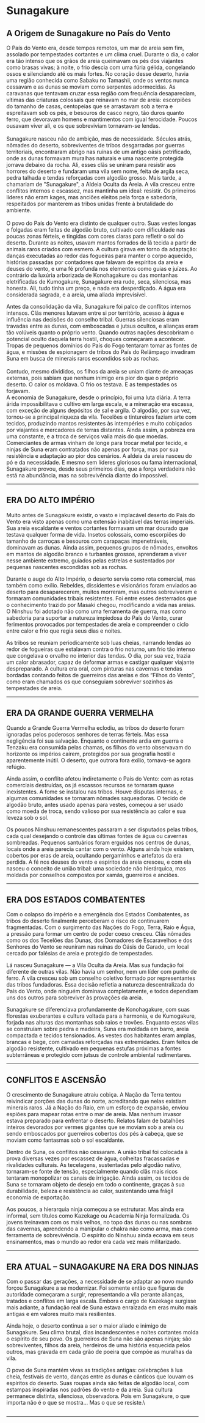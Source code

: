# Sunagakure

## &#x20;**A Origem de Sunagakure no País do Vento**

&#x20;O País do Vento era, desde tempos remotos, um mar de areia sem fim, assolado por tempestades cortantes e um clima cruel. Durante o dia, o calor era tão intenso que os grãos de areia queimavam os pés dos viajantes como brasas vivas; à noite, o frio descia com uma fúria gélida, congelando ossos e silenciando até os mais fortes. No coração desse deserto, havia uma região conhecida como Sabaku no Tamashii, onde os ventos nunca cessavam e as dunas se moviam como serpentes adormecidas. As caravanas que tentavam cruzar essa região com frequência desapareciam, vítimas das criaturas colossais que reinavam no mar de areia: escorpiões do tamanho de casas, centopeias que se arrastavam sob a terra e espreitavam sob os pés, e besouros de casco negro, tão duros quanto ferro, que devoravam homens e mantimentos com igual ferocidade. Poucos ousavam viver ali, e os que sobreviviam tornavam-se lendas.\
\
&#x20;Sunagakure nasceu não de ambição, mas de necessidade. Séculos atrás, nômades do deserto, sobreviventes de tribos desgarradas por guerras territoriais, encontraram abrigo nas ruínas de um antigo oásis petrificado, onde as dunas formavam muralhas naturais e uma nascente protegida jorrava debaixo da rocha. Ali, esses clãs se uniram para resistir aos horrores do deserto e fundaram uma vila sem nome, feita de argila seca, pedra talhada e tendas reforçadas com algodão grosso. Mais tarde, a chamariam de "Sunagakure", a Aldeia Oculta da Areia. A vila cresceu entre conflitos internos e escassez, mas mantinha um ideal: resistir. Os primeiros líderes não eram kages, mas anciões eleitos pela força e sabedoria, respeitados por manterem as tribos unidas frente à brutalidade do ambiente.\
\
&#x20;O povo do País do Vento era distinto de qualquer outro. Suas vestes longas e folgadas eram feitas de algodão bruto, cultivado com dificuldade nas poucas zonas férteis, e tingidas com cores claras para refletir o sol do deserto. Durante as noites, usavam mantos forrados de lã tecida a partir de animais raros criados com esmero. A cultura girava em torno da adaptação: danças executadas ao redor das fogueiras para manter o corpo aquecido, histórias passadas por contadores que falavam de espíritos da areia e deuses do vento, e uma fé profunda nos elementos como guias e juízes. Ao contrário da luxúria arborizada de Konohagakure ou das montanhas eletrificadas de Kumogakure, Sunagakure era rude, seca, silenciosa, mas honesta. Ali, tudo tinha um preço, e nada era desperdiçado. A água era considerada sagrada, e a areia, uma aliada imprevisível.

&#x20;Antes da consolidação da vila, Sunagakure foi palco de conflitos internos intensos. Clãs menores lutavam entre si por território, acesso à água e influência nas decisões do conselho tribal. Guerras silenciosas eram travadas entre as dunas, com emboscadas e jutsus ocultos, e alianças eram tão volúveis quanto o próprio vento. Quando outras nações descobriram o potencial oculto daquela terra hostil, choques começaram a acontecer. Tropas de pequenos domínios do País do Fogo tentaram tomar as fontes de água, e missões de espionagem de tribos do País do Relâmpago invadiram Suna em busca de minerais raros escondidos sob as rochas.\
\
&#x20;Contudo, mesmo divididos, os filhos da areia se uniam diante de ameaças externas, pois sabiam que nenhum inimigo era pior do que o próprio deserto. O calor os moldava. O frio os testava. E as tempestades os forjavam.\
A economia de Sunagakure, desde o princípio, foi uma luta diária. A terra árida impossibilitava o cultivo em larga escala, e a mineração era escassa, com exceção de alguns depósitos de sal e argila. O algodão, por sua vez, tornou-se a principal riqueza da vila. Tecelões e tintureiros faziam arte com tecidos, produzindo mantos resistentes às intempéries e muito cobiçados por viajantes e mercadores de terras distantes. Ainda assim, a pobreza era uma constante, e a troca de serviços valia mais do que moedas. Comerciantes de armas vinham de longe para trocar metal por tecido, e ninjas de Suna eram contratados não apenas por força, mas por sua resistência e adaptação ao pior dos cenários. A aldeia da areia nasceu do pó e da necessidade. E mesmo sem líderes gloriosos ou fama internacional, Sunagakure provou, desde seus primeiros dias, que a força verdadeira não está na abundância, mas na sobrevivência diante do impossível.

***

## **ERA DO ALTO IMPÉRIO**

&#x20;Muito antes de Sunagakure existir, o vasto e implacável deserto do País do Vento era visto apenas como uma extensão inabitável das terras imperiais. Sua areia escaldante e ventos cortantes formavam um mar dourado que testava qualquer forma de vida. Insetos colossais, como escorpiões do tamanho de carroças e besouros com carapaças impenetráveis, dominavam as dunas. Ainda assim, pequenos grupos de nômades, envoltos em mantos de algodão branco e turbantes grossos, aprenderam a viver nesse ambiente extremo, guiados pelas estrelas e sustentados por pequenas nascentes escondidas sob as rochas.

&#x20;Durante o auge do Alto Império, o deserto servia como rota comercial, mas também como exílio. Rebeldes, dissidentes e visionários foram enviados ao deserto para desaparecerem, muitos morreram, mas outros sobreviveram e formaram comunidades tribais resistentes. Foi entre esses desterrados que o conhecimento trazido por Masaki chegou, modificando a vida nas areias. O Ninshuu foi adotado não como uma ferramenta de guerra, mas como sabedoria para suportar a natureza impiedosa do País do Vento, curar ferimentos provocados por tempestades de areia e compreender o ciclo entre calor e frio que regia seus dias e noites.

&#x20;As tribos se reuniam periodicamente sob luas cheias, narrando lendas ao redor de fogueiras que estalavam contra o frio noturno, um frio tão intenso que congelava o orvalho no interior das tendas. O dia, por sua vez, trazia um calor abrasador, capaz de deformar armas e castigar qualquer viajante despreparado. A cultura era oral, com pinturas nas cavernas e tendas bordadas contando feitos de guerreiros das areias e dos “Filhos do Vento”, como eram chamados os que conseguiam sobreviver sozinhos às tempestades de areia.

***

## **ERA DA GRANDE GUERRA VERMELHA**

&#x20;Quando a Grande Guerra Vermelha eclodiu, as tribos do deserto foram ignoradas pelos poderosos senhores de terras férteis. Mas essa negligência foi sua salvação. Enquanto o continente ardia em guerra e Tenzaku era consumida pelas chamas, os filhos do vento observavam do horizonte os impérios caírem, protegidos por sua geografia hostil e aparentemente inútil. O deserto, que outrora fora exílio, tornava-se agora refúgio.

&#x20;Ainda assim, o conflito afetou indiretamente o País do Vento: com as rotas comerciais destruídas, os já escassos recursos se tornaram quase inexistentes. A fome se instalou nas tribos. Houve disputas internas, e algumas comunidades se tornaram nômades saqueadoras. O tecido de algodão bruto, antes usado apenas para vestes, começou a ser usado como moeda de troca, sendo valioso por sua resistência ao calor e sua leveza sob o sol.

&#x20;Os poucos Ninshuu remanescentes passaram a ser disputados pelas tribos, cada qual desejando o controle das últimas fontes de água ou cavernas sombreadas. Pequenos santuários foram erguidos nos centros de dunas, locais onde a areia parecia cantar com o vento. Alguns ainda hoje existem, cobertos por eras de areia, ocultando pergaminhos e artefatos da era perdida. A fé nos deuses do vento e espíritos da areia cresceu, e com ela nasceu o conceito de união tribal: uma sociedade não hierárquica, mas moldada por conselhos compostos por xamãs, guerreiros e anciões.

***

## **ERA DOS ESTADOS COMBATENTES**

&#x20;Com o colapso do império e a emergência dos Estados Combatentes, as tribos do deserto finalmente perceberam o risco de continuarem fragmentadas. Com o surgimento das Nações do Fogo, Terra, Raio e Água, a pressão para formar um centro de poder coeso cresceu. Clãs nômades como os dos Tecelões das Dunas, dos Domadores de Escaravelhos e dos Senhores do Vento se reuniram nas ruínas do Oásis de Garado, um local cercado por falésias de areia e protegido de tempestades.

&#x20;Lá nasceu Sunagakure — a Vila Oculta da Areia. Mas sua fundação foi diferente de outras vilas. Não havia um senhor, nem um líder com punho de ferro. A vila cresceu sob um conselho coletivo formado por representantes das tribos fundadoras. Essa decisão refletia a natureza descentralizada do País do Vento, onde ninguém dominava completamente, e todos dependiam uns dos outros para sobreviver às provações da areia.

&#x20;Sunagakure se diferenciava profundamente de Konohagakure, com suas florestas exuberantes e cultura voltada para a harmonia, e de Kumogakure, forjada nas alturas das montanhas sob raios e trovões. Enquanto essas vilas se construíam sobre pedra e madeira, Suna era moldada em barro, areia compactada e tecidos tensionados. As vestes dos habitantes eram amplas, brancas e bege, com camadas reforçadas nas extremidades. Eram feitos de algodão resistente, cultivado em pequenas estufas próximas a fontes subterrâneas e protegido com jutsus de controle ambiental rudimentares.

***

## **CONFLITOS E ASCENSÃO**

&#x20;O crescimento de Sunagakure atraiu cobiça. A Nação da Terra tentou reivindicar porções das dunas do norte, acreditando que nelas existiam minerais raros. Já a Nação do Raio, em um esforço de expansão, enviou espiões para mapear rotas entre o mar de areia. Mas nenhum invasor estava preparado para enfrentar o deserto. Relatos falam de batalhões inteiros devorados por vermes gigantes que se moviam sob a areia ou sendo emboscados por guerreiros cobertos dos pés à cabeça, que se moviam como fantasmas sob o sol escaldante.

&#x20;Dentro de Suna, os conflitos não cessaram. A união tribal foi colocada à prova diversas vezes por escassez de água, colheitas fracassadas e rivalidades culturais. As tecelagens, sustentadas pelo algodão nativo, tornaram-se fonte de tensão, especialmente quando clãs mais ricos tentaram monopolizar os canais de irrigação. Ainda assim, os tecidos de Suna se tornaram objeto de desejo em todo o continente, graças à sua durabilidade, beleza e resistência ao calor, sustentando uma frágil economia de exportação.

&#x20;Aos poucos, a hierarquia ninja começou a se estruturar. Mas ainda era informal, sem títulos como Kazekage ou Academia Ninja formalizada. Os jovens treinavam com os mais velhos, no topo das dunas ou nas sombras das cavernas, aprendendo a manipular o chakra não como arma, mas como ferramenta de sobrevivência. O espírito do Ninshuu ainda ecoava em seus ensinamentos, mas o mundo ao redor era cada vez mais militarizado.

***

## **ERA ATUAL – SUNAGAKURE NA ERA DOS NINJAS**

&#x20;Com o passar das gerações, a necessidade de se adaptar ao novo mundo forçou Sunagakure a se modernizar. Foi somente então que figuras de autoridade começaram a surgir, representando a vila perante alianças, tratados e conflitos em larga escala. Embora o cargo de Kazekage surgisse mais adiante, a fundação real de Suna estava enraizada em eras muito mais antigas e em valores muito mais resilientes.

&#x20;Ainda hoje, o deserto continua a ser o maior aliado e inimigo de Sunagakure. Seu clima brutal, dias incandescentes e noites cortantes molda o espírito de seu povo. Os guerreiros de Suna não são apenas ninjas; são sobreviventes, filhos da areia, herdeiros de uma história esquecida pelos outros, mas gravada em cada grão de poeira que compõe as muralhas da vila.

&#x20;O povo de Suna mantém vivas as tradições antigas: celebrações à lua cheia, festivais de vento, danças entre as dunas e cânticos que louvam os espíritos do deserto. Suas roupas ainda são feitas de algodão local, com estampas inspiradas nos padrões do vento e da areia. Sua cultura permanece distinta, silenciosa, observadora. Pois em Sunagakure, o que importa não é o que se mostra... Mas o que se resiste.\


<figure><img src="../../../.gitbook/assets/image (33).png" alt=""><figcaption></figcaption></figure>

***
